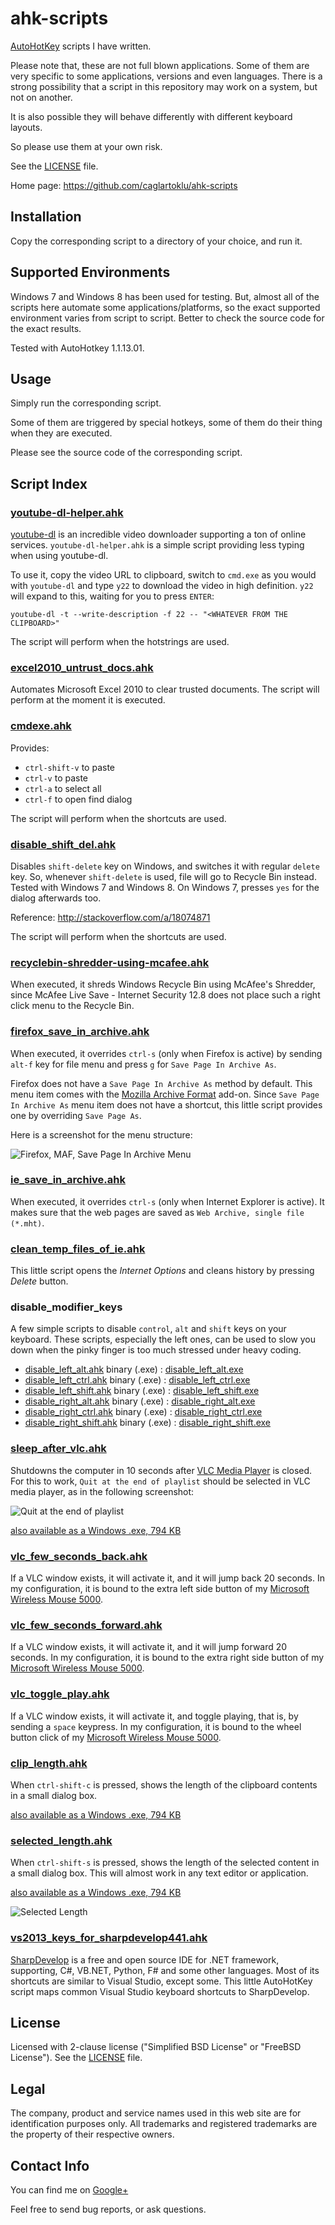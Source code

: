 # ahk-scripts

[AutoHotKey](http://www.autohotkey.com/)
scripts I have written.

Please note that, these are not full blown applications.
Some of them are very specific to some applications,
versions and even languages.
There is a strong possibility that a script in this repository may work
on a system, but not on another.

It is also possible they will behave differently with different keyboard layouts.

So please use them at your own risk.

See the
[LICENSE](https://github.com/caglartoklu/ahk-scripts/blob/master/LICENSE)
file.

Home page: https://github.com/caglartoklu/ahk-scripts


## Installation

Copy the corresponding script to a directory of your choice,
and run it.


## Supported Environments

Windows 7 and Windows 8 has been used for testing.
But, almost all of the scripts here automate some applications/platforms,
so the exact supported environment varies from script to script.
Better to check the source code for the exact results.

Tested with AutoHotkey 1.1.13.01.


## Usage

Simply run the corresponding script.

Some of them are triggered by special hotkeys,
some of them do their thing when they are executed.

Please see the source code of the corresponding script.


## Script Index

### [youtube-dl-helper.ahk](https://github.com/caglartoklu/ahk-scripts/tree/master/youtube-dl-helper)

[youtube-dl](http://rg3.github.io/youtube-dl/) is an incredible video downloader
supporting a ton of online services.
`youtube-dl-helper.ahk` is a simple script providing less typing when using youtube-dl.

To use it, copy the video URL to clipboard, switch to `cmd.exe` as you would with
`youtube-dl` and type `y22` to download the video in high definition.
`y22` will expand to this, waiting for you to press `ENTER`:

    youtube-dl -t --write-description -f 22 -- "<WHATEVER FROM THE CLIPBOARD>"

The script will perform when the hotstrings are used.


### [excel2010_untrust_docs.ahk](https://github.com/caglartoklu/ahk-scripts/blob/master/office/excel2010_untrust_docs.ahk)

Automates Microsoft Excel 2010 to clear trusted documents.
The script will perform at the moment it is executed.


### [cmdexe.ahk](https://github.com/caglartoklu/ahk-scripts/blob/master/cmdexe/cmdexe.ahk)

Provides:

- `ctrl-shift-v` to paste
- `ctrl-v` to paste
- `ctrl-a` to select all
- `ctrl-f` to open find dialog

The script will perform when the shortcuts are used.


### [disable_shift_del.ahk](https://github.com/caglartoklu/ahk-scripts/blob/master/windows/disable_shift_del.ahk)

Disables `shift-delete` key on Windows, and switches it with regular `delete` key.
So, whenever `shift-delete` is used, file will go to Recycle Bin instead.
Tested with Windows 7 and Windows 8.
On Windows 7, presses `yes` for the dialog afterwards too.

Reference:
http://stackoverflow.com/a/18074871

The script will perform when the shortcuts are used.


### [recyclebin-shredder-using-mcafee.ahk](https://github.com/caglartoklu/ahk-scripts/tree/master/recyclebin-shredder-using-mcafee/recyclebin-shredder-using-mcafee.ahk)

When executed, it shreds Windows Recycle Bin using McAfee's Shredder,
since McAfee Live Save - Internet Security 12.8 does not place such a
right click menu to the Recycle Bin.


### [firefox_save_in_archive.ahk](https://github.com/caglartoklu/ahk-scripts/blob/master/firefox/firefox_save_in_archive.ahk)

When executed, it overrides `ctrl-s` (only when Firefox is active)
by sending `alt-f` key for file menu and press `g` for `Save Page In Archive As`.

Firefox does not have a `Save Page In Archive As` method by default.
This menu item comes with the
[Mozilla Archive Format](https://addons.mozilla.org/En-us/firefox/addon/mozilla-archive-format/)
add-on.
Since `Save Page In Archive As` menu item does not have a shortcut,
this little script provides one by overriding `Save Page As`.

Here is a screenshot for the menu structure:

![Firefox, MAF, Save Page In Archive Menu](https://raw.github.com/caglartoklu/ahk-scripts/media/firefox/firefox_save_in_archive.png)


### [ie_save_in_archive.ahk](https://github.com/caglartoklu/ahk-scripts/blob/master/internet-explorer/ie_save_in_archive.ahk)

When executed, it overrides `ctrl-s` (only when Internet Explorer is active).
It makes sure that the web pages are saved as `Web Archive, single file (*.mht)`.


### [clean_temp_files_of_ie.ahk](https://github.com/caglartoklu/ahk-scripts/blob/master/internet-explorer/clean_temp_files_of_ie.ahk)

This little script opens the *Internet Options* and cleans history by
pressing *Delete* button.

### disable_modifier_keys

A few simple scripts to disable `control`, `alt` and `shift` keys on your keyboard.
These scripts, especially the left ones, can be used to slow you down when the pinky finger is too much stressed
under heavy coding.

- [disable_left_alt.ahk](https://github.com/caglartoklu/ahk-scripts/blob/master/disable_modifier_keys/disable_left_alt.ahk)
binary (.exe) : [disable_left_alt.exe](https://skydrive.live.com/download?resid=863CF467BC7B3106%21109)
- [disable_left_ctrl.ahk](https://github.com/caglartoklu/ahk-scripts/blob/master/disable_modifier_keys/disable_left_ctrl.ahk)
binary (.exe) : [disable_left_ctrl.exe](https://skydrive.live.com/download?resid=863CF467BC7B3106%21111)
- [disable_left_shift.ahk](https://github.com/caglartoklu/ahk-scripts/blob/master/disable_modifier_keys/disable_left_shift.ahk)
binary (.exe) : [disable_left_shift.exe](https://skydrive.live.com/download?resid=863CF467BC7B3106%21110)
- [disable_right_alt.ahk](https://github.com/caglartoklu/ahk-scripts/blob/master/disable_modifier_keys/disable_right_ctrl.ahk)
binary (.exe) : [disable_right_alt.exe](https://skydrive.live.com/download?resid=863CF467BC7B3106%21113)
- [disable_right_ctrl.ahk](https://github.com/caglartoklu/ahk-scripts/blob/master/disable_modifier_keys/disable_right_alt.ahk)
binary (.exe) : [disable_right_ctrl.exe](https://skydrive.live.com/download?resid=863CF467BC7B3106%21112)
- [disable_right_shift.ahk](https://github.com/caglartoklu/ahk-scripts/blob/master/disable_modifier_keys/disable_right_shift.ahk)
binary (.exe) : [disable_right_shift.exe](https://skydrive.live.com/download?resid=863CF467BC7B3106%21114)


### [sleep_after_vlc.ahk](https://github.com/caglartoklu/ahk-scripts/blob/master/vlc/sleep_after_vlc.ahk)

Shutdowns the computer in 10 seconds after
[VLC Media Player](http://www.videolan.org/vlc/index.html)
is closed.
For this to work, `Quit at the end of playlist` should be selected in VLC media player,
as in the following screenshot:

![Quit at the end of playlist](https://raw.github.com/caglartoklu/ahk-scripts/media/vlc/quit_at_the_end_of_playlist.jpg)

[also available as a Windows .exe, 794 KB](https://skydrive.live.com/download?resid=863CF467BC7B3106%21115)

### [vlc_few_seconds_back.ahk](https://github.com/caglartoklu/ahk-scripts/blob/master/vlc/vlc_few_seconds_back.ahk)

If a VLC window exists, it will activate it, and it will jump back 20 seconds.
In my configuration, it is bound to the extra left side button of my
[Microsoft Wireless Mouse 5000](http://www.microsoft.com/hardware/en-us/d/wireless-mouse-5000).

### [vlc_few_seconds_forward.ahk](https://github.com/caglartoklu/ahk-scripts/blob/master/vlc/vlc_few_seconds_forward.ahk)

If a VLC window exists, it will activate it, and it will jump forward 20 seconds.
In my configuration, it is bound to the extra right side button of my
[Microsoft Wireless Mouse 5000](http://www.microsoft.com/hardware/en-us/d/wireless-mouse-5000).

### [vlc_toggle_play.ahk](https://github.com/caglartoklu/ahk-scripts/blob/master/vlc/vlc_toggle_play.ahk)

If a VLC window exists, it will activate it, and toggle playing, that is, by sending a `space` keypress.
In my configuration, it is bound to the wheel button click of my
[Microsoft Wireless Mouse 5000](http://www.microsoft.com/hardware/en-us/d/wireless-mouse-5000).


### [clip_length.ahk](https://github.com/caglartoklu/ahk-scripts/blob/master/strings/clip_length.ahk)

When `ctrl-shift-c` is pressed, shows the length of the clipboard contents in a small dialog box.

[also available as a Windows .exe, 794 KB](https://skydrive.live.com/download?resid=863CF467BC7B3106%21116)

### [selected_length.ahk](https://github.com/caglartoklu/ahk-scripts/blob/master/strings/selected_length.ahk)

When `ctrl-shift-s` is pressed, shows the length of the selected content in a small dialog box.
This will almost work in any text editor or application.

[also available as a Windows .exe, 794 KB](https://skydrive.live.com/download?resid=863CF467BC7B3106%21117)

![Selected Length](https://raw.github.com/caglartoklu/ahk-scripts/media/strings/selected_length.png)

### [vs2013_keys_for_sharpdevelop441.ahk](https://github.com/caglartoklu/ahk-scripts/blob/master/sharpdevelop/vs2013_keys_for_sharpdevelop441.ahk)

[SharpDevelop](http://www.icsharpcode.net/OpenSource/SD/Default.aspx)
is a free and open source IDE for .NET framework, supporting, C#, VB.NET, Python, F# and some other languages.
Most of its shortcuts are similar to Visual Studio, except some.
This little AutoHotKey script maps common Visual Studio keyboard shortcuts to SharpDevelop.

## License

Licensed with 2-clause license ("Simplified BSD License" or "FreeBSD License").
See the
[LICENSE](https://github.com/caglartoklu/ahk-scripts/blob/master/LICENSE)
file.


## Legal

The company, product and service names used in this web site are for identification purposes only.
All trademarks and registered trademarks are the property of their respective owners.


## Contact Info

You can find me on
[Google+](https://plus.google.com/108566243864924912767/posts)

Feel free to send bug reports, or ask questions.
